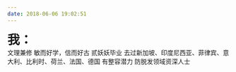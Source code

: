 ```yaml
---
date: 2018-06-06 19:02:51
---
```


<p style="font-size: 2em; margin: 0; font-weight: bold;">我：</p>
文理兼修
敏而好学，信而好古
贰妖妖毕业
去过新加坡、印度尼西亚、菲律宾、意大利、比利时、荷兰、法国、德国
有整容潜力
防脱发领域资深人士

